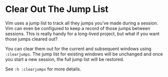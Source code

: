 # Clear Out The Jump List

Vim uses a jump list to track all they jumps you've made during a session.
Vim can even be configured to keep a record of those jumps between sessions.
This is really handy for a long-lived project, but what if you want those
jumps cleared out?

You can clear them out for the current and subsequent windows using
`:clearjumps`. The jump list for existing windows will be unchanged and once
you start a new session, the full jump list will be restored.

See `:h :clearjumps` for more details.
